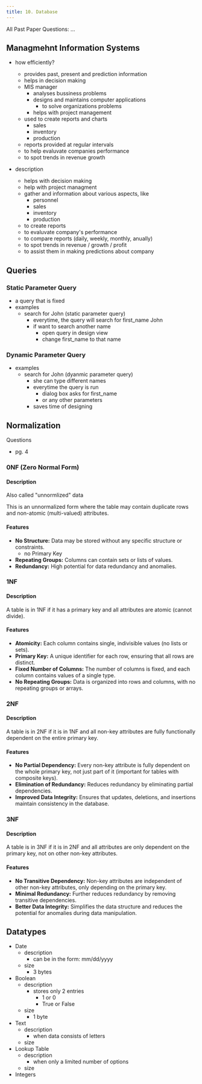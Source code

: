 ```yaml
---
title: 10. Database
---
```


All Past Paper Questions: ...

## Managmehnt Information Systems

- how efficiently?
    - provides past, present and prediction information
    - helps in decision making
    - MIS manager 
        - analyses bussiness problems
        - designs and maintains computer applications
            - to solve organizations problems
        - helps with project management
    - used to create reports and charts
        - sales
        - inventory
        - production
    - reports provided at regular intervals
    - to help evaluvate companies performance
    - to spot trends in revenue growth

- description
    - helps with decision making
    - help with project managment
    - gather and information about various aspects, like
        - personnel
        - sales
        - inventory
        - production
    - to create reports
    - to evaluvate company's performance
    - to compare reports (daily, weekly, monthly, anually)
    - to spot trends in revenue / growth / profit
    - to assist them in making predictions about company

## Queries

### Static Parameter Query

- a query that is fixed
- examples
    - search for John (static parameter query)
        - everytime, the query will search for first_name John
        - if want to search another name
            - open query in design view
            - change first_name to that name

### Dynamic Parameter Query

- examples
    - search for John (dyanmic parameter query)
        - she can type different names
        - everytime the query is run
            - dialog box asks for first_name
            - or any other parameters
        - saves time of designing

## Normalization

Questions

- pg. 4

### 0NF (Zero Normal Form)

#### Description

Also called "unnormlized" data

This is an unnormalized form where the table may contain duplicate rows and non-atomic (multi-valued) attributes.

#### Features

- **No Structure:** Data may be stored without any specific structure or constraints.
    - no Primary Key 
- **Repeating Groups:** Columns can contain sets or lists of values.
- **Redundancy:** High potential for data redundancy and anomalies.

### 1NF

#### Description

A table is in 1NF if it has a primary key and all attributes are atomic (cannot divide).

#### Features

- **Atomicity:** Each column contains single, indivisible values (no lists or sets).
- **Primary Key:** A unique identifier for each row, ensuring that all rows are distinct.
- **Fixed Number of Columns:** The number of columns is fixed, and each column contains values of a single type.
- **No Repeating Groups:** Data is organized into rows and columns, with no repeating groups or arrays.

### 2NF

#### Description

A table is in 2NF if it is in 1NF and all non-key attributes are fully functionally dependent on the entire primary key.

#### Features

- **No Partial Dependency:** Every non-key attribute is fully dependent on the whole primary key, not just part of it (important for tables with composite keys).
- **Elimination of Redundancy:** Reduces redundancy by eliminating partial dependencies.
- **Improved Data Integrity:** Ensures that updates, deletions, and insertions maintain consistency in the database.

### 3NF

#### Description

A table is in 3NF if it is in 2NF and all attributes are only dependent on the primary key, not on other non-key attributes.

#### Features

- **No Transitive Dependency:** Non-key attributes are independent of other non-key attributes, only depending on the primary key.
- **Minimal Redundancy:** Further reduces redundancy by removing transitive dependencies.
- **Better Data Integrity:** Simplifies the data structure and reduces the potential for anomalies during data manipulation.

## Datatypes

- Date
    - description
        - can be in the form: mm/dd/yyyy
    - size
        - 3 bytes
- Boolean
    - description   
        - stores only 2 entries
            - 1 or 0
            - True or False
    - size  
        - 1 byte
- Text
    - description   
        - when data consists of letters
    - size  
- Lookup Table
    - description   
        - when only a limited number of options
    - size  
- Integers
